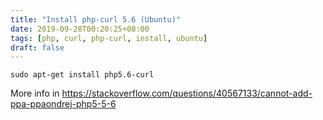 ```yaml
---
title: "Install php-curl 5.6 (Ubuntu)"
date: 2019-09-28T00:20:25+08:00
tags: [php, curl, php-curl, install, ubuntu]
draft: false
---
```


```
sudo apt-get install php5.6-curl
```
More info in https://stackoverflow.com/questions/40567133/cannot-add-ppa-ppaondrej-php5-5-6
